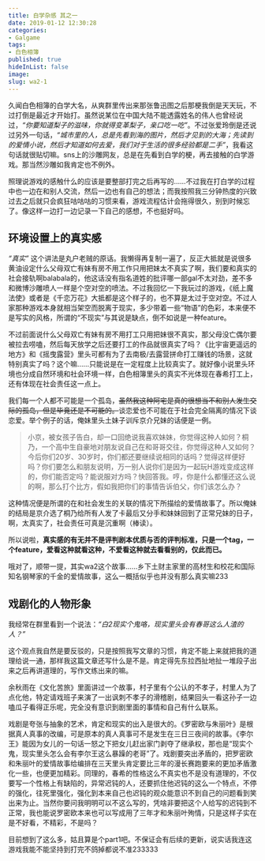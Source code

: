 ```yaml
---
title: 白学杂感 其之一
date: 2019-01-12 12:30:28
categories:
- Galgame
tags: 
- 白色相簿
published: true
hideInList: false
image: 
slug: wa2-1
---
```

久闻白色相簿的白学大名，从爽群里传出来那张鲁迅图之后那梗我倒是天天玩，不过打倒是最近才开始打。虽然说某位在中国大陆不能透露姓名的伟人也曾经说过，*“你要知道梨子的滋味，你就得变革梨子，亲口吃一吃”*。不过张爱玲倒是还说过另外一句话，*“城市里的人，总是先看到海的图片，然后才见到的大海；先读到的爱情小说，然后才知道如何去爱，我们对于生活的很多经验都是二手”*，我看这句话就很贴切嘛。sns上的沙雕网友，总是在先看到白学的梗，再去接触的白学游戏。那当然沙雕如我肯定也不例外。

照理说游戏的感触什么的应该是要整部打完之后再写的……不过我在打白学的过程中也一边在和别人交流，然后一边也有自己的想法；而我按照我三分钟热度的兴致过去之后就只会疯狂咕咕咕的习惯来看，游戏流程估计会拖得很久，别到时候忘了。像这样一边打一边记录一下自己的感想，不也挺好吗。

## 环境设置上的真实感

*“真实”* 这个讲法是丸户老贼的原话。我懒得再复制一遍了，反正大抵就是说很多黄油设定什么父母双亡有妹有房不用工作只用把妹太不真实了啊，我们要和真实的社会接轨啊balabala的，他这话没有指名道姓的批评哪一部gal不太对劲，差不多和微博沙雕喷人一样是个空对空的喷法。不过我回忆一下我玩过的游戏，《纸上魔法使》或者是《千恋万花》大抵都是这个样子的，也不算是太过于空对空。不过人家那种游戏本身就相当架空而脱离于现实，多少带着一些“物语”的色彩，本来便不是写实的风格，所谓的“不现实”与其说是缺点，倒不如说是一种feature。

不过前面说什么父母双亡有妹有房不用打工只用把妹很不真实，那父母没亡偶尔要被拉去唠嗑，然后每天放学之后还要打工的作品就很真实了吗？《比宇宙更遥远的地方》和《摇曳露营》里头可都有为了去南极/去露营拼命打工赚钱的场景，这就特别真实了吗？这个嘛……只能说是在一定程度上比较真实了。就好像小说里头环境也分成自然环境和社会环境一样，白色相簿里头的真实不光体现在春希打工上，还有体现在社会责任这一点上。

我们每一个人都不可能是一个孤岛，~~虽然我这种阿宅是真的很想当不和别人发生交际的孤岛，但是毕竟还是不可能的。~~谈恋爱也不可能在于社会完全隔离的情况下谈恋爱。举个例子的话，俺妹里头土妹子训斥京介兄妹的话便是一例。

> 小京，被女孩子告白，却一口回绝说我喜欢妹妹，你觉得这种人如何？桐乃，一个高中生自豪地对朋友说自己在和哥哥交往，你觉得这种人又如何？今后你们20岁、30岁时，你们都还要继续说相同的话吗？觉得这样便好吗？你们要怎么和朋友说明，万一别人说你们是因为一起玩H游戏变成这样的，你们能否定吗？能说服对方吗？快回答我。哼，你是什么都懂还这么说的啊，那么打个比方，假如我把你们的事情告诉伯父，你们该怎么办？

这种情况便是所谓的在和社会发生的关联的情况下所描绘的爱情故事了。所以俺妹的结局是京介选了桐乃给所有人发了卡最后又分手和妹妹回到了正常兄妹的日子，啊，太真实了，社会责任可真是沉重啊（棒读）。

所以说啦，**真实感的有无并不是评判剧本优质与否的评判标准，只是一个tag，一个feature，爱看这种就看这种，不爱看这种就去看看别的，仅此而已。**

哦对了，顺带一提，其实wa2这个故事……乡下土财主家里的高材生和校花和国际知名钢琴家的千金的爱情故事，这么一概括似乎也并没有那么真实嘛233

## 戏剧化的人物形象

我经常在群里看到一个说法：*“白2现实个鬼咯，现实里头会有春哥这么人渣的人？”*

这个观点我自然是要反驳的，只是按照我写文章的习惯，肯定不能上来就把我的道理给说一通，那样我这篇文章还写什么是不是。肯定得先东拉西扯地扯一堆段子出来之后再讲道理的，写作文练出来的嘛。

余秋雨在《文化苦旅》里面讲过一个故事，村子里有个公认的不孝子，村里人为了点化他，特定请戏班子来演了一出讽刺不孝子的滑稽剧，结果回头一看这孙子一边嗑瓜子看得正乐呢，完全没有意识到剧里面的事情和自己有什么联系。

戏剧是夸张与抽象的艺术，肯定和现实的出入是很大的。《罗密欧与朱丽叶》是根据真人真事的改编，可是原本的真人真事可不是发生在三日三夜间的故事。《李尔王》能因为女儿的一句话一怒之下把女儿赶出家门剥夺了继承权，那也是“现实个鬼，现实里头怎么会有李尔王这么暴躁的老哥”了。戏剧要突出矛盾的，把罗密欧和朱丽叶的爱情故事给编排在三天里头肯定要比三年的漫长赛跑要来的更加矛盾激化一些，也便更加精彩。同理的，春希的性格这么不真实也不是没有道理的，不仅要写一个性格上有缺陷的，异常迟钝的人，还要抓住他迟钝的这么一个特点，不停的强化，往死里强化，强化到本来自己也迟钝的观众能意识不到自己的问题看到笑出来为止。当然你要问我明明可以不这么写的，凭啥非要把这个人给写的迟钝到不正常，我也能说罗密欧本来也可以写成用了三年才和朱丽叶殉情，只是这样子实在是不好看，不精彩，不是吗？



目前想到了这么多，姑且算是个part1吧。不保证会有后续的更新，说实话我连这游戏我能不能坚持到打完不鸽掉都说不准233333